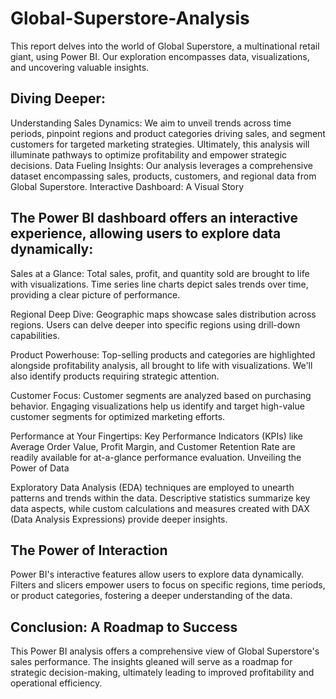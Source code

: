 # Global-Superstore-Analysis

This report delves into the world of Global Superstore, a multinational retail giant, using Power BI. Our exploration encompasses data, visualizations, and uncovering valuable insights.

## Diving Deeper:

Understanding Sales Dynamics: We aim to unveil trends across time periods, pinpoint regions and product categories driving sales, and segment customers for targeted marketing strategies. Ultimately, this analysis will illuminate pathways to optimize profitability and empower strategic decisions.
Data Fueling Insights: Our analysis leverages a comprehensive dataset encompassing sales, products, customers, and regional data from Global Superstore.
Interactive Dashboard: A Visual Story

## The Power BI dashboard offers an interactive experience, allowing users to explore data dynamically:

Sales at a Glance: Total sales, profit, and quantity sold are brought to life with visualizations. Time series line charts depict sales trends over time, providing a clear picture of performance.

Regional Deep Dive: Geographic maps showcase sales distribution across regions. Users can delve deeper into specific regions using drill-down capabilities.

Product Powerhouse: Top-selling products and categories are highlighted alongside profitability analysis, all brought to life with visualizations. We'll also identify products requiring strategic attention.

Customer Focus: Customer segments are analyzed based on purchasing behavior. Engaging visualizations help us identify and target high-value customer segments for optimized marketing efforts.

Performance at Your Fingertips: Key Performance Indicators (KPIs) like Average Order Value, Profit Margin, and Customer Retention Rate are readily available for at-a-glance performance evaluation.
Unveiling the Power of Data

Exploratory Data Analysis (EDA) techniques are employed to unearth patterns and trends within the data. Descriptive statistics summarize key data aspects, while custom calculations and measures created with DAX (Data Analysis Expressions) provide deeper insights.

## The Power of Interaction

Power BI's interactive features allow users to explore data dynamically. Filters and slicers empower users to focus on specific regions, time periods, or product categories, fostering a deeper understanding of the data.

## Conclusion: A Roadmap to Success

This Power BI analysis offers a comprehensive view of Global Superstore's sales performance. The insights gleaned will serve as a roadmap for strategic decision-making, ultimately leading to improved profitability and operational efficiency.
